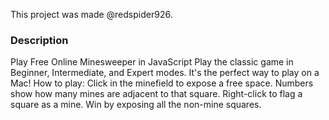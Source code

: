 This project was made @redspider926.

### Description

Play Free Online Minesweeper in JavaScript Play the classic game in Beginner, Intermediate, and Expert modes. It's the perfect way to play on a Mac! How to play: Click in the minefield to expose a free space. Numbers show how many mines are adjacent to that square. Right-click to flag a square as a mine. Win by exposing all the non-mine squares.
